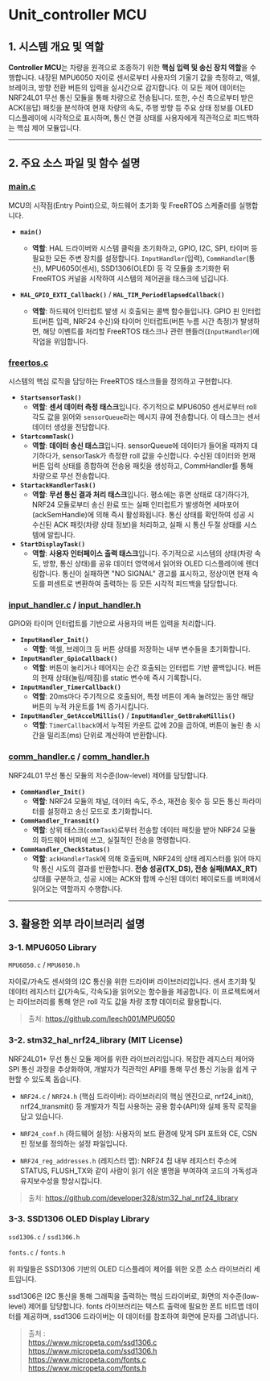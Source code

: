 # Unit_controller MCU 

## 1. 시스템 개요 및 역할

**Controller MCU**는 차량을 원격으로 조종하기 위한 **핵심 입력 및 송신 장치 역할**을 수행합니다. 내장된 MPU6050 자이로 센서로부터 사용자의 기울기 값을 측정하고, 엑셀, 브레이크, 방향 전환 버튼의 입력을 실시간으로 감지합니다. 이 모든 제어 데이터는 NRF24L01 무선 통신 모듈을 통해 차량으로 전송됩니다. 또한, 수신 측으로부터 받은 ACK(응답) 패킷을 분석하여 현재 차량의 속도, 주행 방향 등 주요 상태 정보를 OLED 디스플레이에 시각적으로 표시하며, 통신 연결 상태를 사용자에게 직관적으로 피드백하는 핵심 제어 모듈입니다.

---

## 2. 주요 소스 파일 및 함수 설명 

### [main.c](./Unit_controller/Core/Src/main.c)
MCU의 시작점(Entry Point)으로, 하드웨어 초기화 및 FreeRTOS 스케줄러를 실행합니다.

- **`main()`**
  - **역할**: HAL 드라이버와 시스템 클럭을 초기화하고, GPIO, I2C, SPI, 타이머 등 필요한 모든 주변 장치를 설정합니다. `InputHandler`(입력), `CommHandler`(통신), MPU6050(센서), SSD1306(OLED) 등 각 모듈을 초기화한 뒤 FreeRTOS 커널을 시작하여 시스템의 제어권을 태스크에 넘깁니다.

- **`HAL_GPIO_EXTI_Callback()`** / **`HAL_TIM_PeriodElapsedCallback()`**
  - **역할**: 하드웨어 인터럽트 발생 시 호출되는 콜백 함수들입니다. GPIO 핀 인터럽트(버튼 입력, NRF24 수신)와 타이머 인터럽트(버튼 누름 시간 측정)가 발생하면, 해당 이벤트를 처리할 FreeRTOS 태스크나 관련 핸들러(`InputHandler`)에 작업을 위임합니다.

### [freertos.c](./Unit_controller/Core/Src/freertos.c)
시스템의 핵심 로직을 담당하는 FreeRTOS 태스크들을 정의하고 구현합니다.

- **`StartsensorTask()`**
  - **역할**: **센서 데이터 측정 태스크**입니다. 주기적으로 MPU6050 센서로부터 roll 각도 값을 읽어와 `sensorQueue`라는 메시지 큐에 전송합니다. 이 태스크는 센서 데이터 생성을 전담합니다.
- **`StartcommTask()`**
  - **역할**: **데이터 송신 태스크**입니다. sensorQueue에 데이터가 들어올 때까지 대기하다가, sensorTask가 측정한 roll 값을 수신합니다. 수신된 데이터와 현재 버튼 입력 상태를 종합하여 전송용 패킷을 생성하고, CommHandler를 통해 차량으로 무선 전송합니다.
- **`StartackHandlerTask()`**
  - **역할**: **무선 통신 결과 처리 태스크**입니다. 평소에는 휴면 상태로 대기하다가, NRF24 모듈로부터 송신 완료 또는 실패 인터럽트가 발생하면 세마포어(ackSemHandle)에 의해 즉시 활성화됩니다. 통신 상태를 확인하여 성공 시 수신된 ACK 패킷(차량 상태 정보)을 처리하고, 실패 시 통신 두절 상태를 시스템에 알립니다.
- **`StartDisplayTask()`**
  - **역할**: **사용자 인터페이스 출력 태스크**입니다. 주기적으로 시스템의 상태(차량 속도, 방향, 통신 상태)를 공유 데이터 영역에서 읽어와 OLED 디스플레이에 렌더링합니다. 통신이 실패하면 "NO SIGNAL" 경고를 표시하고, 정상이면 현재 속도를 퍼센트로 변환하여 출력하는 등 모든 시각적 피드백을 담당합니다.

### [input_handler.c](./Unit_controller/Core/Src/input_handler.c) / [input_handler.h](./Unit_controller/Core/Inc/input_handler.h)
GPIO와 타이머 인터럽트를 기반으로 사용자의 버튼 입력을 처리합니다.

- **`InputHandler_Init()`**
  - **역할**: 엑셀, 브레이크 등 버튼 상태를 저장하는 내부 변수들을 초기화합니다.
- **`InputHandler_GpioCallback()`**
  - **역할**: 버튼이 눌리거나 떼어지는 순간 호출되는 인터럽트 기반 콜백입니다. 버튼의 현재 상태(눌림/떼짐)를 static 변수에 즉시 기록합니다.
- **`InputHandler_TimerCallback()`**
  - **역할**: 20ms마다 주기적으로 호출되어, 특정 버튼이 계속 눌려있는 동안 해당 버튼의 누적 카운트를 1씩 증가시킵니다.
- **`InputHandler_GetAccelMillis()`** / **`InputHandler_GetBrakeMillis()`**
  - **역할**: `TimerCallback`에서 누적된 카운트 값에 20을 곱하여, 버튼이 눌린 총 시간을 밀리초(ms) 단위로 계산하여 반환합니다.

### [comm_handler.c](./Unit_controller/Core/Src/comm_handler.c) / [comm_handler.h](./Unit_controller/Core/Inc/comm_handler.h)
NRF24L01 무선 통신 모듈의 저수준(low-level) 제어를 담당합니다.

- **`CommHandler_Init()`**
  - **역할**: NRF24 모듈의 채널, 데이터 속도, 주소, 재전송 횟수 등 모든 통신 파라미터를 설정하고 송신 모드로 초기화합니다.
- **`CommHandler_Transmit()`**
  - **역할**: 상위 태스크(`commTask`)로부터 전송할 데이터 패킷을 받아 NRF24 모듈의 하드웨어 버퍼에 쓰고, 실질적인 전송을 명령합니다.
- **`CommHandler_CheckStatus()`**
  - **역할**: `ackHandlerTask`에 의해 호출되며, NRF24의 상태 레지스터를 읽어 마지막 통신 시도의 결과를 반환합니다. **전송 성공(TX_DS), 전송 실패(MAX_RT)** 상태를 구분하고, 성공 시에는 ACK와 함께 수신된 데이터 페이로드를 버퍼에서 읽어오는 역할까지 수행합니다.

---

## 3. 활용한 외부 라이브러리 설명

### 3-1. MPU6050 Library

`MPU6050.c` / `MPU6050.h`

자이로/가속도 센서와의 I2C 통신을 위한 드라이버 라이브러리입니다. 센서 초기화 및 데이터 레지스터 값(가속도, 각속도)을 읽어오는 함수들을 제공합니다. 이 프로젝트에서는 라이브러리를 통해 얻은 roll 각도 값을 차량 조향 데이터로 활용합니다.

> 출처: https://github.com/leech001/MPU6050

### 3-2. stm32_hal_nrf24_library (MIT License)

NRF24L01+ 무선 통신 모듈 제어를 위한 라이브러리입니다. 복잡한 레지스터 제어와 SPI 통신 과정을 추상화하여, 개발자가 직관적인 API를 통해 무선 통신 기능을 쉽게 구현할 수 있도록 돕습니다.

- `NRF24.c` / `NRF24.h` (핵심 드라이버): 라이브러리의 핵심 엔진으로, nrf24_init(), nrf24_transmit() 등 개발자가 직접 사용하는 공용 함수(API)와 실제 동작 로직을 담고 있습니다.

- `NRF24_conf.h` (하드웨어 설정): 사용자의 보드 환경에 맞게 SPI 포트와 CE, CSN 핀 정보를 정의하는 설정 파일입니다.

- `NRF24_reg_addresses.h` (레지스터 맵): NRF24 칩 내부 레지스터 주소에 STATUS, FLUSH_TX와 같이 사람이 읽기 쉬운 별명을 부여하여 코드의 가독성과 유지보수성을 향상시킵니다.

> 출처: https://github.com/developer328/stm32_hal_nrf24_library


### 3-3. SSD1306 OLED Display Library

`ssd1306.c` / `ssd1306.h`

`fonts.c` / `fonts.h`

위 파일들은 SSD1306 기반의 OLED 디스플레이 제어를 위한 오픈 소스 라이브러리 세트입니다.

ssd1306은 I2C 통신을 통해 그래픽을 출력하는 핵심 드라이버로, 화면의 저수준(low-level) 제어를 담당합니다. fonts 라이브러리는 텍스트 출력에 필요한 폰트 비트맵 데이터를 제공하며, ssd1306 드라이버는 이 데이터를 참조하여 화면에 문자를 그려냅니다.

> 출처 : <br>https://www.micropeta.com/ssd1306.c <br> https://www.micropeta.com/ssd1306.h <br> <https://www.micropeta.com/fonts.c> <br> https://www.micropeta.com/fonts.h